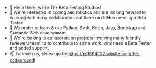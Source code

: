 - 👋 Hello there, we're The Beta Testing Studios!
- 👀 We're interested in coding and robotics and are looking forward to working with many collaborators
      out there on GitHub needing a Beta Tester.
- 🌱 We prefer to learn & use Python, Swift, Kotlin, Java, Bootstrap and Semantic Web development.
- 💞️ We're looking to collaborate on projects involving many friendly reviewers teaming to
     contribute to some work, who need a Beta Tester and added support.
- 📫 To reach us, please go to: https://ps1894002.wixsite.com/the-codeground!
